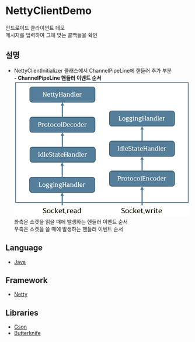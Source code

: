 # NettyClientDemo
안드로이드 클라이언트 데모<br>
메시지를 입력하여 그에 맞는 콜백들을 확인

## 설명
- NettyClientInitializer 클래스에서 ChannelPipeLine에 핸들러 추가 부분<br>
**- ChannelPipeLine 핸들러 이벤트 순서**
![Netty_ChannelPipeLine](./images/Netty_ChannelPipeLine.png)
좌측은 소켓을 읽을 때에 발생하는 헨들러 이벤트 순서<br>
우측은 소켓을 쓸 때에 발생하는 핸들러 이벤트 순서

## Language
- [Java](https://www.oracle.com/java/index.html)

## Framework
- [Netty](https://netty.io)

## Libraries
- [Gson](https://github.com/google/gson)
- [Butterknife](http://jakewharton.github.io/butterknife/)
